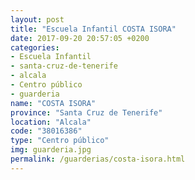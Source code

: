 ```yaml
---
layout: post
title: "Escuela Infantil COSTA ISORA"
date: 2017-09-20 20:57:05 +0200
categories:
- Escuela Infantil
- santa-cruz-de-tenerife
- alcala
- Centro público
- guarderia
name: "COSTA ISORA"
province: "Santa Cruz de Tenerife"
location: "Alcala"
code: "38016386"
type: "Centro público"
img: guarderia.jpg
permalink: /guarderias/costa-isora.html
---
```

